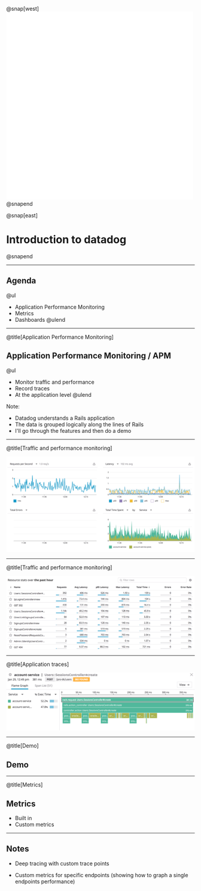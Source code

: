 @snap[west]
![](assets/img/dd_v_w_logo.png)
@snapend

@snap[east]
# Introduction to datadog
@snapend

---

## Agenda

@ul[](false)
* Application Performance Monitoring
* Metrics
* Dashboards
@ulend

---
@title[Application Performance Monitoring]

## Application Performance Monitoring / APM

@ul
* Monitor traffic and performance
* Record traces
* At the application level
@ulend

Note:

- Datadog understands a Rails application
- The data is grouped logically along the lines of Rails
- I'll go through the features and then do a demo

---
@title[Traffic and performance monitoring]

![](assets/img/apm1.png)

---
@title[Traffic and performance monitoring]

![](assets/img/apm2.png)

---
@title[Application traces]

![](assets/img/trace1.png)

---
@title[Demo]

## Demo

---
@title[Metrics]

## Metrics

* Built in
* Custom metrics

---


## Notes

- Deep tracing with custom trace points

- Custom metrics for specific endpoints (showing how to graph a single endpoints performance)
